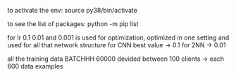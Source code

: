 to activate the env:
source py38/bin/activate 

to see the list of packages:
python -m pip list 


for lr 0.1 0.01 and 0.001 is used for optimization, optimized in one setting and used for all that network structure
for CNN best value -> 0.1
for 2NN -> 0.01


all the training data BATCHHH 60000
devided between 100 clients -> each 600 data examples